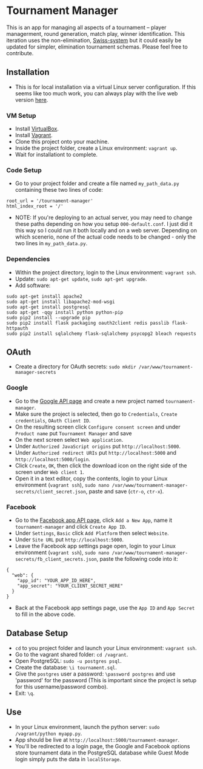 # Tournament Manager
This is an app for managing all aspects of a tournament – player managerment, round generation, match play, winner identification. This iteration uses the non-elimination, [Swiss-system](https://en.wikipedia.org/wiki/Swiss-system_tournament) but it could easily be updated for simpler, elimination tournament schemas. Please feel free to contribute.

## Installation
* This is for local installation via a virtual Linux server configuration. If this seems like too much work, you can always play with the live web version [here](http://timothynelson.me/tournament-manager/).

### VM Setup
* Install [VirtualBox](https://www.virtualbox.org/wiki/Downloads).
* Install [Vagrant](https://www.vagrantup.com/downloads.html).
* Clone this project onto your machine.
* Inside the project folder, create a Linux environment: `vagrant up`.
* Wait for installationt to complete.

### Code Setup
* Go to your project folder and create a file named `my_path_data.py` containing these two lines of code:
```
root_url = '/tournament-manager'
html_index_root = '/'
```
* NOTE: If you're deploying to an actual server, you may need to change these paths depending on how you setup `000-default.conf`. I just did it this way so I could run it both locally and on a web server. Depending on which scenerio, none of the actual code needs to be changed - only the two lines in `my_path_data.py`.

### Dependencies
* Within the project directory, login to the Linux environment: `vagrant ssh`.
* Update: `sudo apt-get update`, `sudo apt-get upgrade`.
* Add software:
```
sudo apt-get install apache2
sudo apt-get install libapache2-mod-wsgi
sudo apt-get install postgresql
sudo apt-get -qqy install python python-pip
sudo pip2 install --upgrade pip
sudo pip2 install flask packaging oauth2client redis passlib flask-httpauth
sudo pip2 install sqlalchemy flask-sqlalchemy psycopg2 bleach requests
```

## OAuth
* Create a directory for OAuth secrets:
`sudo mkdir /var/www/tournament-manager-secrets`

### Google
* Go to the [Google API page](https://console.developers.google.com/apis/) and create a new project named `tournament-manager`.
* Make sure the project is selected, then go to `Credentials`, `Create credentials`, `OAuth Client ID`.
* On the resulting screen click `Configure consent screen` and under `Product name` put `Tournament Manager` and save
* On the next screen select `Web application`.
* Under `Authorized JavaScript origins` put `http://localhost:5000`.
* Under `Authorized redirect URIs` put `http://localhost:5000` and `http://localhost:5000/login`.
* Click `Create`, `OK`, then click the download icon on the right side of the screen under `Web client 1`.
* Open it in a text editor, copy the contents, login to your Linux environment (`vagrant ssh`), `sudo nano /var/www/tournament-manager-secrets/client_secret.json`, paste and save (`ctr-o`, `ctr-x`).

### Facebook
* Go to the [Facebook app API page](https://developers.facebook.com/apps), click `Add a New App`, name it `tournament-manager` and click `Create App ID`.
* Under `Settings`, `Basic` click `Add Platform` then select `Website`.
* Under `Site URL` put `http://localhost:5000`.
* Leave the Facebook app settings page open, login to your Linux environment (`vagrant ssh`), `sudo nano /var/www/tournament-manager-secrets/fb_client_secrets.json`, paste the following code into it:
```
{
  "web": {
    "app_id": "YOUR_APP_ID_HERE",
    "app_secret": "YOUR_CLIENT_SECRET_HERE"
  }
}
```
* Back at the Facebook app settings page, use the `App ID` and `App Secret` to fill in the above code.

## Database Setup
* `cd` to you project folder and launch your Linux environment: `vagrant ssh`.
* Go to the vagrant shared folder: `cd /vagrant`.
* Open PostgreSQL: `sudo -u postgres psql`.
* Create the database: `\i tournament.sql`.
* Give the `postgres` user a password: `\password postgres` and use 'password' for the password (This is important since the project is setup for this username/password combo).
* Exit: `\q`.

## Use
* In your Linux environment, launch the python server: `sudo /vagrant/python myapp.py`.
* App should be live at `http://localhost:5000/tournament-manager`.
* You'll be redirected to a login page, the Google and Facebook options store tournament data in the PostgreSQL database while Guest Mode login simply puts the data in `localStorage`.
